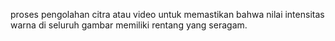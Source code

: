 proses pengolahan citra atau video untuk memastikan bahwa nilai intensitas warna di seluruh gambar memiliki rentang yang seragam.